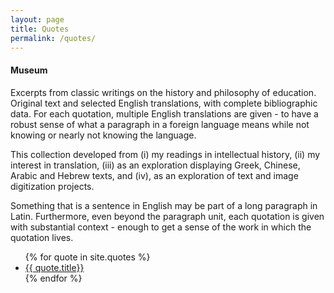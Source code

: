 ```yaml
---
layout: page
title: Quotes
permalink: /quotes/
---
```


#### Museum

Excerpts from classic writings on the history and philosophy of education. Original text and selected English translations, with complete bibliographic data. For each quotation, multiple English translations are given - to have a robust sense of what a paragraph in a foreign language means while not knowing or nearly not knowing the language.

This collection developed from (i) my readings in intellectual history, (ii) my interest in translation, (iii) as an exploration displaying Greek, Chinese, Arabic and Hebrew texts, and
(iv), as an exploration of  text and image digitization projects.

Something that is a sentence in English may be part of a long paragraph in Latin. Furthermore, even beyond the paragraph unit, each quotation is given with substantial context - enough to get a sense of the work in which the quotation lives.

<!--
<ul>
  {% for post in site.posts %}
    {% if post.category == 'quotes' %}
      <li>
        <a href="{{ post.url }}">{{ post.title }}</a>
      &ensp; {{ post.date | date: '%B %d, %Y'}}
      </li>
    {% endif %}
  {% endfor %}
</ul>
-->
<ul>
{% for quote in site.quotes %}
  <li>
    <a href="{{ quote.url }}">{{ quote.title}}</a>
  </li>
{% endfor %}
</ul>